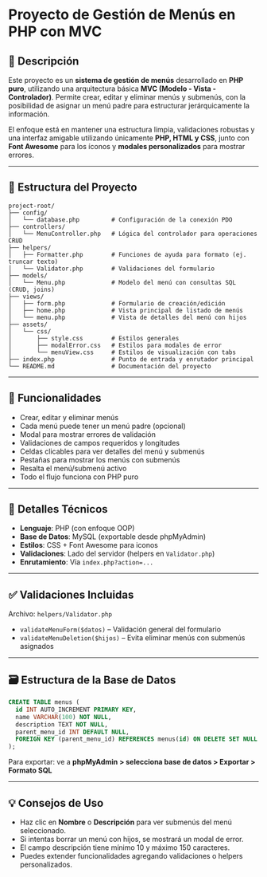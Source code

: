 # Proyecto de Gestión de Menús en PHP con MVC

## 📌 Descripción
Este proyecto es un **sistema de gestión de menús** desarrollado en **PHP puro**, utilizando una arquitectura básica **MVC (Modelo - Vista - Controlador)**. Permite crear, editar y eliminar menús y submenús, con la posibilidad de asignar un menú padre para estructurar jerárquicamente la información.

El enfoque está en mantener una estructura limpia, validaciones robustas y una interfaz amigable utilizando únicamente **PHP, HTML y CSS**, junto con **Font Awesome** para los íconos y **modales personalizados** para mostrar errores.

---

## 📁 Estructura del Proyecto

```
project-root/
├── config/
│   └── database.php         # Configuración de la conexión PDO
├── controllers/
│   └── MenuController.php   # Lógica del controlador para operaciones CRUD
├── helpers/
│   ├── Formatter.php        # Funciones de ayuda para formato (ej. truncar texto)
│   └── Validator.php        # Validaciones del formulario
├── models/
│   └── Menu.php             # Modelo del menú con consultas SQL (CRUD, joins)
├── views/
│   ├── form.php             # Formulario de creación/edición
│   ├── home.php             # Vista principal de listado de menús
│   └── menu.php             # Vista de detalles del menú con hijos
├── assets/
│   └── css/
│       ├── style.css        # Estilos generales
│       ├── modalError.css   # Estilos para modales de error
│       └── menuView.css     # Estilos de visualización con tabs
├── index.php                # Punto de entrada y enrutador principal
└── README.md                # Documentación del proyecto
```

---

## 🚀 Funcionalidades

- Crear, editar y eliminar menús
- Cada menú puede tener un menú padre (opcional)
- Modal para mostrar errores de validación
- Validaciones de campos requeridos y longitudes
- Celdas clicables para ver detalles del menú y submenús
- Pestañas para mostrar los menús con submenús
- Resalta el menú/submenú activo
- Todo el flujo funciona con PHP puro

---

## 🧠 Detalles Técnicos

- **Lenguaje**: PHP (con enfoque OOP)
- **Base de Datos**: MySQL (exportable desde phpMyAdmin)
- **Estilos**: CSS + Font Awesome para iconos
- **Validaciones**: Lado del servidor (helpers en `Validator.php`)
- **Enrutamiento**: Vía `index.php?action=...`

---

## ✅ Validaciones Incluidas

Archivo: `helpers/Validator.php`

- `validateMenuForm($datos)` – Validación general del formulario
- `validateMenuDeletion($hijos)` – Evita eliminar menús con submenús asignados

---

## 🗃️ Estructura de la Base de Datos

```sql
CREATE TABLE menus (
  id INT AUTO_INCREMENT PRIMARY KEY,
  name VARCHAR(100) NOT NULL,
  description TEXT NOT NULL,
  parent_menu_id INT DEFAULT NULL,
  FOREIGN KEY (parent_menu_id) REFERENCES menus(id) ON DELETE SET NULL
);
```

Para exportar: ve a **phpMyAdmin > selecciona base de datos > Exportar > Formato SQL**

---

## 💡 Consejos de Uso

- Haz clic en **Nombre** o **Descripción** para ver submenús del menú seleccionado.
- Si intentas borrar un menú con hijos, se mostrará un modal de error.
- El campo descripción tiene mínimo 10 y máximo 150 caracteres.
- Puedes extender funcionalidades agregando validaciones o helpers personalizados.
